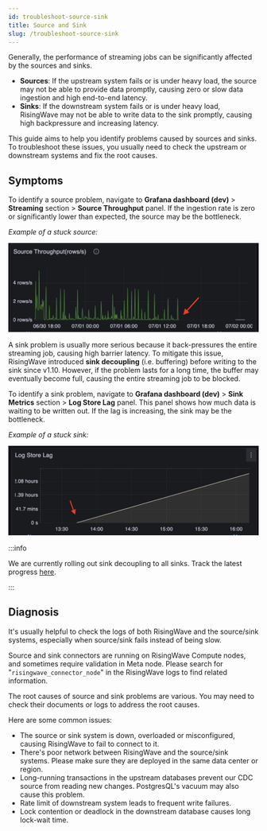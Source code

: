 ```yaml
---
id: troubleshoot-source-sink
title: Source and Sink
slug: /troubleshoot-source-sink
---
```


Generally, the performance of streaming jobs can be significantly affected by the sources and sinks.

- **Sources**: If the upstream system fails or is under heavy load, the source may not be able to provide data promptly, causing zero or slow data ingestion and high end-to-end latency.
- **Sinks**: If the downstream system fails or is under heavy load, RisingWave may not be able to write data to the sink promptly, causing high backpressure and increasing latency.

This guide aims to help you identify problems caused by sources and sinks. To troubleshoot these issues, you usually need to check the upstream or downstream systems and fix the root causes.

## Symptoms

To identify a source problem, navigate to **Grafana dashboard (dev)** > **Streaming** section > **Source Throughput** panel. If the ingestion rate is zero or significantly lower than expected, the source may be the bottleneck.

*Example of a stuck source:*

![](../images/example-source-stuck.png)

A sink problem is usually more serious because it back-pressures the entire streaming job, causing high barrier latency. To mitigate this issue, RisingWave introduced **sink decoupling** (i.e. buffering) before writing to the sink since v1.10. However, if the problem lasts for a long time, the buffer may eventually become full, causing the entire streaming job to be blocked.

To identify a sink problem, navigate to **Grafana dashboard (dev)** > **Sink Metrics** section > **Log Store Lag** panel. This panel shows how much data is waiting to be written out. If the lag is increasing, the sink may be the bottleneck.

*Example of a stuck sink:*

![](../images/example-sink-stuck.png)

:::info

We are currently rolling out sink decoupling to all sinks. Track the latest progress [here](https://github.com/risingwavelabs/risingwave/issues/17095).

:::

## Diagnosis

It's usually helpful to check the logs of both RisingWave and the source/sink systems, especially when source/sink fails instead of being slow.

Source and sink connectors are running on RisingWave Compute nodes, and sometimes require validation in Meta node. Please search for "`risingwave_connector_node`" in the RisingWave logs to find related information.

The root causes of source and sink problems are various. You may need to check their documents or logs to address the root causes.

Here are some common issues:

- The source or sink system is down, overloaded or misconfigured, causing RisingWave to fail to connect to it.
- There's poor network between RisingWave and the source/sink systems. Please make sure they are deployed in the same data center or region.
- Long-running transactions in the upstream databases prevent our CDC source from reading new changes. PostgresQL's vacuum may also cause this problem.
- Rate limit of downstream system leads to frequent write failures.
- Lock contention or deadlock in the downstream database causes long lock-wait time.
